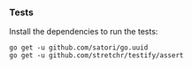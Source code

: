 ### Tests

Install the dependencies to run the tests:
```
go get -u github.com/satori/go.uuid
go get -u github.com/stretchr/testify/assert
```
